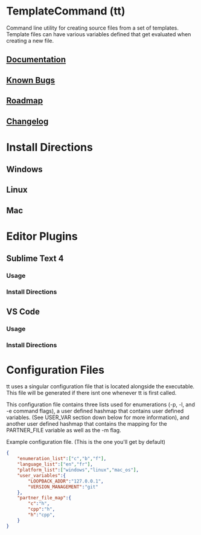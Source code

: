 # TemplateCommand (tt)
Command line utility for creating source files from a set of templates. Template files can have various variables defined that get evaluated when creating a new file. 

## <a href="/DOCUMENTATION.md">Documentation</a>
## <a href="/KNOWN_BUGS.md">Known Bugs</a>
## <a href="/ROADMAP.md">Roadmap</a>
## <a href="/CHANGELOG.md">Changelog</a>

# Install Directions
## Windows
## Linux
## Mac

# Editor Plugins
## Sublime Text 4
### Usage
### Install Directions
## VS Code
### Usage
### Install Directions

# Configuration Files

tt uses a singular configuration file that is located alongside the executable. This file will be generated if there isnt one whenever tt is first called. 

This configuration file contains three lists used for enumerations (-p, -l, and -e command flags), a user defined hashmap that contains user defined variables. (See USER_VAR section down below for more information), and another user defined hashmap that contains the mapping for the PARTNER_FILE variable as well as the -m flag. 

Example configuration file. (This is the one you'll get by default)
```JSON
{
	"enumeration_list":["c","b","f"],
	"language_list":["en","fr"],
	"platform_list":["windows","linux","mac_os"],
	"user_variables":{
		"LOOPBACK_ADDR":"127.0.0.1",
		"VERSION_MANAGEMENT":"git"
	}, 
	"partner_file_map":{
		"c":"h",
		"cpp":"h",
		"h":"cpp",
	}
}
```
</br>